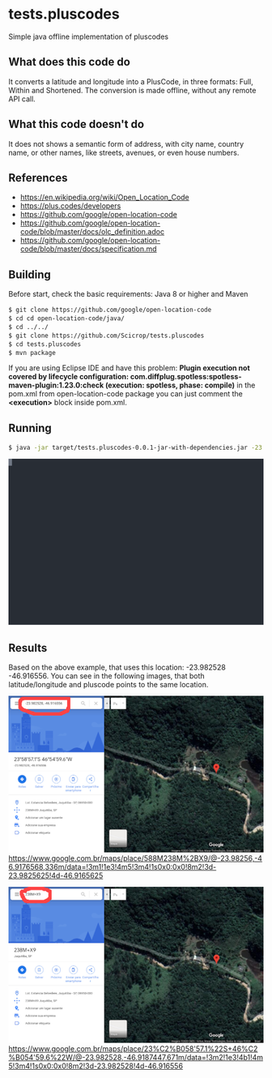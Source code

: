 # tests.pluscodes
Simple java offline implementation of pluscodes

## What does this code do
It converts a latitude and longitude into a PlusCode, in three formats: Full, Within and Shortened. The conversion is made offline, without any remote API call.

## What this code doesn't do
It does not shows a semantic form of address, with city name, country name, or other names, like streets, avenues, or even house numbers.

## References

- https://en.wikipedia.org/wiki/Open_Location_Code
- https://plus.codes/developers
- https://github.com/google/open-location-code
- https://github.com/google/open-location-code/blob/master/docs/olc_definition.adoc
- https://github.com/google/open-location-code/blob/master/docs/specification.md

## Building

Before start, check the basic requirements: Java 8 or higher and Maven

```sh
$ git clone https://github.com/google/open-location-code
$ cd cd open-location-code/java/
$ cd ../../
$ git clone https://github.com/Scicrop/tests.pluscodes
$ cd tests.pluscodes
$ mvn package
```
If you are using Eclipse IDE and have this problem: **Plugin execution not covered by lifecycle configuration: com.diffplug.spotless:spotless-maven-plugin:1.23.0:check (execution: spotless, phase: compile)** in the pom.xml from open-location-code package you can just comment the **\<execution>** block inside pom.xml.

## Running

```sh
$ java -jar target/tests.pluscodes-0.0.1-jar-with-dependencies.jar -23.982528 -46.916556
```
![Live CLI](./demo.svg)

## Results

Based on the above example, that uses this location: -23.982528 -46.916556. You can see in the following images, that both latitude/longitude and pluscode points to the same location.

![By lat lng](./test-by-lat-lng.png)
https://www.google.com.br/maps/place/588M238M%2BX9/@-23.98256,-46.9176568,336m/data=!3m1!1e3!4m5!3m4!1s0x0:0x0!8m2!3d-23.9825625!4d-46.9165625

![By pluscode](./test-by-pluscode.png)
https://www.google.com.br/maps/place/23%C2%B058'57.1%22S+46%C2%B054'59.6%22W/@-23.982528,-46.9187447,671m/data=!3m2!1e3!4b1!4m5!3m4!1s0x0:0x0!8m2!3d-23.982528!4d-46.916556
